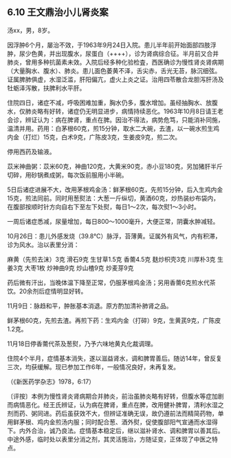 ## 6.10 王文鼎治小儿肾炎案

汤xx，男，8岁。

因浮肿6个月，屡治不效，于1963年9月24日入院。患儿半年前开始面部四肢浮肿，尿少色黄，并出现腹水，尿蛋白（++++），诊为肾病综合征。半月前又合并肺炎，曾用多种抗菌素未效。入院后经多种化验检査，西医确诊为慢性肾炎肾病期（大量胸水、腹水）、肺炎。患儿面色萎黄不泽，舌尖赤，舌光无苔，脉沉细弦。证属脾肺俱虚，水湿泛滥，肝阳偏亢，虚火上炎之证。治用四苓散合龙胆泻肝汤及牡蛎泽泻散，扶脾利水平肝。

住院四日，诸症不减，呼吸困难加重，胸水仍多，腹水增加。虽经抽胸水、放腹水，仅肺炎略有好转，诸症仍无明显进步，病情持续恶化。1963年10月8日请王老会诊，辨证认为：病在脾肾，重点在脾。因治不得法，病势危笃，只能消补同施，温清并用。药用：白茅根60克，煎15分钟，取水二大碗，去渣，以一碗水煎生鸡内金（打烂）15克，白术9克，广陈皮3克，生姜皮9克，煎二次。

停用西药及输液。

苡米神曲粥：苡米60克，神曲120克，大黄米90克，赤小豆180克，另加猪肝半斤切碎，用砂锅煮成粥，每次饭前服用小半碗。

5日后诸症进展不大，改用茅根鸡金汤：鲜茅根60克，先煎15分钟，后入生鸡内金15克，煎法同前。同时用葱熨法：大葱一斤纵切，黄酒60克，炒热装纱布袋内，在腹部按顺时针方向自右下至左下处熨，每日1〜2次，每次熨1〜3小时。

一周后诸症悉减，尿量增加，每日800〜1000毫升，大便正常，阴囊水肿减轻。

10月26日：患儿外感发烧（39.8℃）脉浮，苔薄黄。证属外有风气，内有积滞，诊为风水。治以表里分消：

麻黄（先煎去沫）3克 滑石9克 生甘草1.5克 香薷4.5克 麸炒枳壳3克 川厚朴3克 生姜3克 大枣1枚 炒神曲9克 炒山楂9克 炒麦芽9克

药后微有汗出，当晚体温下降至正常，仍服茅根鸡金汤；另用香薷6克煎水代茶饮。20余剂后症情明显好转。

11月9日：脉趋和平，肿胀基本消退。原方酌加清补肺肾之品。

鲜茅根60克，先煎去渣。再煎下药：生鸡内金（打碎）9克，生黄芪9克，广陈皮1.2克。

11月18日停香薷代茶及葱熨，乃予六味地黄丸化裁调理。

住院4个半月，症情基本消失，遂以滋益肾水，调和脾胃善后。随访14年，曾反复三次，均获缓解。现已参加工作6年，一般情况良好，未再复发。

（《新医药学杂志》1978，6:17）

〔评按〕本例为慢性肾炎肾病期合并肺炎，前治虽肺炎略有好转，但腹水等症加剧而病情恶化。经王氏辨证，认为病在脾肾，重点在脾，改用健补脾胃，清利水湿之剂而药、粥同进。药后虽获效不大，但辨证准确无误，故仍遵前法而精简药物，单用鲜茅根、鸡内金煎汤内服；同时配合葱、酒外熨，促使腹部阳气宣通而水湿得下。内外合治，诚乃良法。症情基本稳定后，继以滋补肾水、调和脾胃以善其后。中途外感，临时处以表里分消之剂，其灵活施治，方随证变，正体现了中医之特点。
